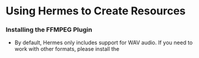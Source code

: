 # Using Hermes to Create Resources

### Installing the FFMPEG Plugin
- By default, Hermes only includes support for WAV audio.
If you need to work with other formats, please install the 
